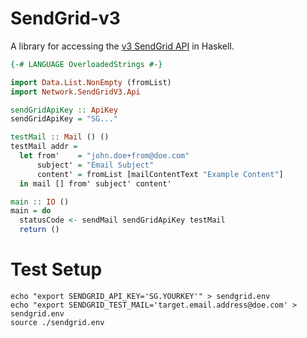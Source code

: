 # SendGrid-v3
A library for accessing the [v3 SendGrid API](https://sendgrid.com/docs/API_Reference/api_v3.html) in Haskell.

```Haskell
{-# LANGUAGE OverloadedStrings #-}

import Data.List.NonEmpty (fromList)
import Network.SendGridV3.Api

sendGridApiKey :: ApiKey
sendGridApiKey = "SG..."

testMail :: Mail () ()
testMail addr =
  let from'    = "john.doe+from@doe.com"
      subject' = "Email Subject"
      content' = fromList [mailContentText "Example Content"]
  in mail [] from' subject' content'

main :: IO ()
main = do
  statusCode <- sendMail sendGridApiKey testMail
  return ()
```

# Test Setup
```
echo "export SENDGRID_API_KEY='SG.YOURKEY'" > sendgrid.env
echo "export SENDGRID_TEST_MAIL='target.email.address@doe.com' > sendgrid.env
source ./sendgrid.env
```

